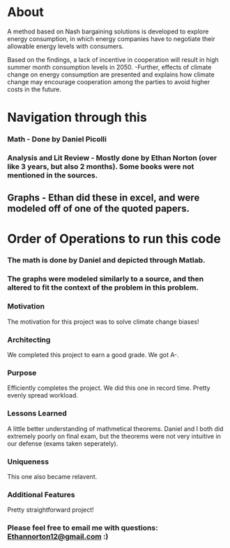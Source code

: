 # About

A method based on Nash bargaining solutions is developed to explore energy consumption, in which energy companies have to negotiate their allowable energy levels with consumers.

Based on the findings, a lack of incentive in cooperation will result in high summer month consumption levels in 2050. -Further, effects of climate change on energy consumption are presented and explains how climate change may encourage cooperation among the parties to avoid higher costs in the future.
# Navigation through this 

### Math - Done by Daniel Picolli
### Analysis and Lit Review - Mostly done by Ethan Norton (over like 3 years, but also 2 months). Some books were not mentioned in the sources.
## Graphs - Ethan did these in excel, and were modeled off of one of the quoted papers.


# Order of Operations to run this code

### The math is done by Daniel and depicted through Matlab. 
### The graphs were modeled similarly to a source, and then altered to fit the context of the problem in this problem.

 
 ### Motivation 
 
The motivation for this project was to solve climate change biases!
  
 ### Architecting 

We completed this project to earn a good grade. We got A-.

### Purpose

Efficiently completes the project. We did this one in record time. Pretty evenly spread workload.

### Lessons Learned

A little better understanding of mathmetical theorems. Daniel and I both did extremely poorly on final exam, but the theorems were not very intuitive in our defense (exams taken seperately).

### Uniqueness

This one also became relavent.

### Additional Features

Pretty straightforward project!

### Please feel free to email me with questions: Ethannorton12@gmail.com :)
